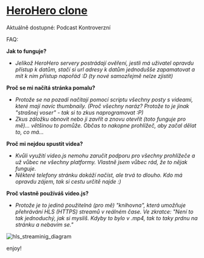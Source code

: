 # [HeroHero clone](https://dzendys.github.io/HeroHero/)
Aktuálně dostupné: Podcast Kontroverzní

FAQ:

**Jak to funguje?**
- _Jelikož HeroHero servery postrádají ověření, jestli má uživatel opravdu přístup k datům, stačí si url adresy k datům jednodušše zapamatovat a mít k nim přístup napořád :D (ty nové samozřejmě nelze zjistit)_

**Proč se mi načítá stránka pomalu?**
- _Protože se na pozadí načítají pomocí scriptu všechny posty s videami, které mají navíc thumbnaily. (Proč všechny naráz? Protože to je jinak "strašnej voser" - tak si to zkus naprogramovat :P)_
- _Zkus záložku obnovit nebo ji zavřít a znovu otevřít (toto funguje pro mě)... většinou to pomůže. Občas to nakopne prohlížeč, aby začal dělat to, co má..._

**Proč mi nejdou spustit videa?**
- _Kvůli využití video.js nemohu zaručit podporu pro všechny prohlížeče a už vůbec ne všechny platformy. Vlastně jsem vůbec rád, že to nějak funguje._
- _Některé telefony stránku dokáží načíst, ale trvá to dlouho. Kdo má opravdu zájem, tak si cestu určitě najde :)_

**Proč vlastně používáš video.js?**
- _Protože je to jediná použitelná (pro mě) "knihovna", která umožňuje přehrávání HLS (HTTPS) streamů v reálném čase. Ve zkratce: "Není to tak jednoduchý, jak si myslíš. Kdyby to bylo v .mp4, tak to taky prdnu na stránku a nebavím se."_

![hls_streaminig_diagram](https://github.com/Dzendys/HeroHero/assets/91016931/b1d5e636-26ab-4805-8d78-ea265f171de7)

enjoy!
